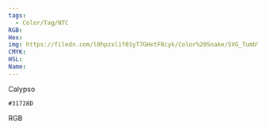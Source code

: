 ```yaml
---
tags:
  - Color/Tag/NTC
RGB:
Hex:
img: https://filedn.com/l0hpzxl1f01yT7GHxtF8cyk/Color%20Snake/SVG_Tumb%20Mass%20No%20Name/31728D.svg
CMYK:
HSL:
Name:
---
```

Calypso
```palette
#31728D
```
RGB
